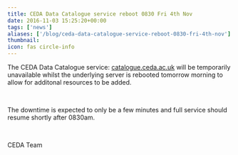 ```yaml
---
title: CEDA Data Catalogue service reboot 0830 Fri 4th Nov
date: 2016-11-03 15:25:20+00:00
tags: ['news']
aliases: ['/blog/ceda-data-catalogue-service-reboot-0830-fri-4th-nov']
thumbnail: 
icon: fas circle-info
---
```

The CEDA Data Catalogue service: [catalogue.ceda.ac.uk](http://catalogue.ceda.ac.uk "CEDA Data Catalogue Service") will be temporarily unavailable whilst the underlying server is rebooted tomorrow morning to allow for additonal resources to be added.


 


The downtime is expected to only be a few minutes and full service should resume shortly after 0830am.


 


CEDA Team

